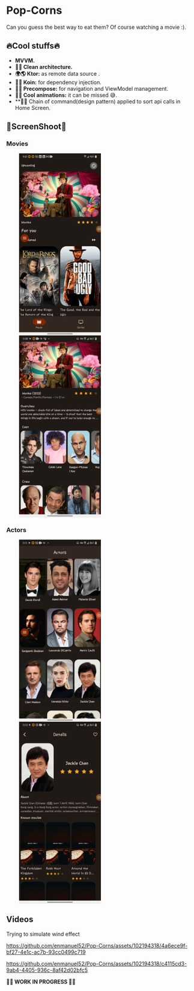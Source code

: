 # Pop-Corns
Can you guess the best way to eat them? Of course watching a movie :).


## 🔥Cool stuffs🔥

* **MVVM.**
* **🧹🧹  Clean architecture.**
* **🌍🌎  Ktor:** as remote data source .
* **💉💉  Koin:** for dependency injection.
* **🎨🎨  Precompose:** for navigation and ViewModel management.
* **🎉🎉  Cool animations:** it can be missed 😅.
* **🔗🔗  Chain of command(design pattern) applied to sort api calls in Home Screen.

## 📸ScreenShoot📸

### Movies

<div style="margin: 10px;">
  <img src="https://github.com/enmanuel52/Pop-Corns/blob/main/app/src/main/res/drawable/shot1.png" style="display: flex; width: 45%; padding: 0% 5%;">
  <img src="https://github.com/enmanuel52/Pop-Corns/blob/main/app/src/main/res/drawable/shot2.png" style="display: flex; width: 45%; padding: 0% 5%;">
</div>

### Actors

<div style="margin: 10px;">
  <img src="https://github.com/enmanuel52/Pop-Corns/blob/main/app/src/main/res/drawable/shot3.png" style="display: flex; width: 45%; padding: 0% 5%;">
  <img src="https://github.com/enmanuel52/Pop-Corns/blob/main/app/src/main/res/drawable/shot4.png" style="display: flex; width: 45%; padding: 0% 5%;">
</div>


## Videos

Trying to simulate wind effect



https://github.com/enmanuel52/Pop-Corns/assets/102194318/4a6ece9f-bf27-4e1c-ac7b-93cc0499c719




https://github.com/enmanuel52/Pop-Corns/assets/102194318/c4115cd3-9ab4-4405-936c-8af42d02bfc5


**🚧🚧 WORK IN PROGRESS 🚧🚧**
